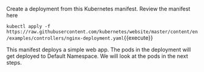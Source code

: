 Create a deployment from this Kubernetes manifest. Review the manifest here

`kubectl apply -f https://raw.githubusercontent.com/kubernetes/website/master/content/en/examples/controllers/nginx-deployment.yaml`{{execute}}

This manifest deploys a simple web app. The pods in the deployment will get deployed to Default Namespace. We will look at the pods in the next steps.

